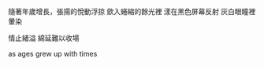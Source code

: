 隨著年歲增長，張揚的悅動浮掠
歛入蜷縮的餘光裡
漾在黑色屏幕反射
灰白眼瞳裡
暈染

情止緒溢
綿延難以收場

as ages grew up with times 



















